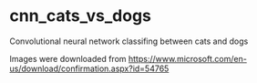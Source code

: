 # cnn_cats_vs_dogs
Convolutional neural network classifing between cats and dogs

Images were downloaded from https://www.microsoft.com/en-us/download/confirmation.aspx?id=54765
